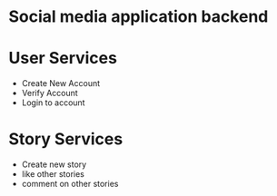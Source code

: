 # Social media application backend

# User Services

-   Create New Account
-   Verify Account
-   Login to account

# Story Services

-   Create new story
-   like other stories
-   comment on other stories
